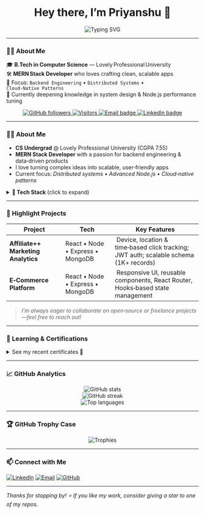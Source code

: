 <!-- Profile README for Priyanshu Yadav -->

<h1 align="center">
  Hey there, I’m Priyanshu 👋
</h1>
<p align="center">
  <img src="https://readme-typing-svg.demolab.com?font=Fira+Code&duration=3000&pause=500&color=00F7FF&center=true&vCenter=true&width=435&lines=Hi%2C+I'm+Priyanshu+Yadav+%F0%9F%91%8B;Full‑Stack+Developer+(MERN)+%E2%9C%8C%EF%B8%8F;Passionate+about+clean+backend+architecture;Lifelong+learner+%F0%9F%93%9A" alt="Typing SVG" />
</p>

---

### 👨‍💻 About Me
🎓 **B.Tech in Computer Science** — Lovely Professional University  
🛠 **MERN Stack Developer** who loves crafting clean, scalable apps  
🧠 Focus: `Backend Engineering` • `Distributed Systems` • `Cloud‑Native Patterns`  
🌱 Currently deepening knowledge in system design & Node.js performance tuning  


<p align="center">
  <a href="https://github.com/Priyanshu-1Yadav?tab=followers">
    <img src="https://img.shields.io/github/followers/Priyanshu-1Yadav?label=Follow&style=social" alt="GitHub followers" />
  </a>
  <a href="https://visitor-badge.laobi.icu/badge?page_id=Priyanshu-1Yadav">
    <img src="https://visitor-badge.laobi.icu/badge?page_id=Priyanshu-1Yadav" alt="Visitors" />
  </a>
  <a href="mailto:priyanshurao797@gmail.com">
    <img src="https://img.shields.io/badge/Email-priyanshurao797@gmail.com-blue?logo=gmail&logoColor=white" alt="Email badge" />
  </a>
  <a href="https://www.linkedin.com/in/priyanshu9416/">
    <img src="https://img.shields.io/badge/LinkedIn-Priyanshu9416-blue?logo=linkedin&logoColor=white" alt="LinkedIn badge" />
  </a>
</p>

---

### 🧑‍💻 About Me
- **CS Undergrad** @ Lovely Professional University (CGPA 7.55)  
- **MERN Stack Developer** with a passion for backend engineering & data‑driven products  
- I love turning complex ideas into scalable, user‑friendly apps  
- Current focus: *Distributed systems • Advanced Node.js • Cloud‑native patterns*

<details>
  <summary><b>🔨 Tech Stack</b> (click to expand)</summary>

| Category | Tools & Languages |
| -------- | ---------------- |
| **Languages** | <img src="https://img.shields.io/badge/C++-00599C?style=flat&logo=c%2B%2B&logoColor=white"/> <img src="https://img.shields.io/badge/JavaScript-F7DF1E?style=flat&logo=javascript&logoColor=black"/> HTML • CSS |
| **Frameworks / DB** | <img src="https://img.shields.io/badge/Node.js-339933?style=flat&logo=node.js&logoColor=white"/> <img src="https://img.shields.io/badge/Express.js-000000?style=flat&logo=express&logoColor=white"/> <img src="https://img.shields.io/badge/React-61DAFB?style=flat&logo=react&logoColor=black"/> <img src="https://img.shields.io/badge/MongoDB-47A248?style=flat&logo=mongodb&logoColor=white"/> SQL |
| **Soft Skills** | Leadership • Logical Reasoning • Effective Communication |

</details>

---

### 🚀 Highlight Projects
| Project | Tech | Key Features |
| ------- | ---- | ------------ |
| **Affiliate++ Marketing Analytics** | React • Node • Express • MongoDB | Device, location & time‑based click tracking; JWT auth; scalable schema (1K+ records) |
| **E‑Commerce Platform** | React • Node • Express • MongoDB | Responsive UI, reusable components, React Router, Hooks‑based state management |

> *I’m always eager to collaborate on open‑source or freelance projects—feel free to reach out!*

---

### 🌱 Learning & Certifications
<details>
  <summary>See my recent certificates 📜</summary>

- HTML, CSS & JavaScript for Web Developers – Johns Hopkins Uni (Oct 2024)  
- Dynamic Programming & Greedy Algorithms – Univ. of Colorado Boulder (Mar 2024)  
- Build AI Apps with ChatGPT, DALL·E & GPT‑4 – Scrimba (Mar 2024)

</details>

---

### 📈 GitHub Analytics

<p align="center">
  <img src="https://github-readme-stats.vercel.app/api?username=Priyanshu-1Yadav&show_icons=true&theme=tokyonight&hide_border=true" alt="GitHub stats" />
  <br/>
  <img src="https://github-readme-streak-stats.herokuapp.com?user=Priyanshu-1Yadav&theme=tokyonight&hide_border=true" alt="GitHub streak" />
  <br/>
  <img src="https://github-readme-stats.vercel.app/api/top-langs/?username=Priyanshu-1Yadav&layout=compact&theme=tokyonight&hide_border=true" alt="Top languages" />
</p>

---

### 🏆 GitHub Trophy Case
<p align="center">
  <img src="https://github-profile-trophy.vercel.app/?username=Priyanshu-1Yadav&theme=tokyonight&margin-w=15&no-frame=true" alt="Trophies" />
</p>

---

### 📫 Connect with Me
[![LinkedIn](https://img.shields.io/badge/LinkedIn-0077B5?style=for-the-badge&logo=linkedin&logoColor=white)](https://www.linkedin.com/in/priyanshu9416/)
[![Email](https://img.shields.io/badge/Email-D14836?style=for-the-badge&logo=gmail&logoColor=white)](mailto:priyanshurao797@gmail.com)
[![GitHub](https://img.shields.io/badge/GitHub-100000?style=for-the-badge&logo=github&logoColor=white)](https://github.com/Priyanshu-1Yadav)

---

*Thanks for stopping by! ⭐ If you like my work, consider giving a star to one of my repos.*

